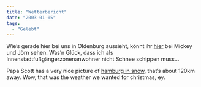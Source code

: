 ```yaml
---
title: "Wetterbericht"
date: "2003-01-05"
tags:
  - "Gelebt"
---
```


Wie’s gerade hier bei uns in Oldenburg aussieht, könnt ihr [hier](http://www.diskskin.de/sunlog/entry.php?id=00108 "Diskskin.de") bei Mickey und Jörn sehen. Was’n Glück, dass ich als Innenstadtfußgängerzonenanwohner nicht Schnee schippen muss…

Papa Scott has a very nice picture of [hamburg in snow](http://www.papascott.de/2003/01/05/2065.php "Papa Scott: Snowstreet"), that’s about 120km away. Wow, that was the weather we wanted for christmas, ey.
